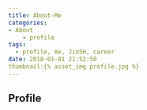 ```yaml
---
title: About-Me
categories:
- About
    - profile
tags:
  - profile, me, JinSH, career
date: 2018-01-01 21:52:50
thumbnail:{% asset_img profile.jpg %}
---
```


## Profile
